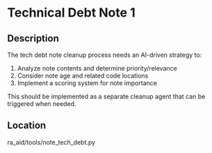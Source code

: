 # Technical Debt Note 1
## Description
The tech debt note cleanup process needs an AI-driven strategy to:
1. Analyze note contents and determine priority/relevance
2. Consider note age and related code locations
3. Implement a scoring system for note importance

This should be implemented as a separate cleanup agent that can be triggered when needed.

## Location
ra_aid/tools/note_tech_debt.py
